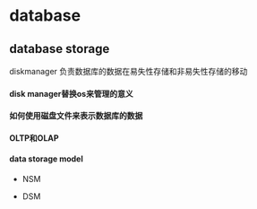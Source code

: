 # database 

## database storage

diskmanager 负责数据库的数据在易失性存储和非易失性存储的移动

#### disk manager替换os来管理的意义

#### 如何使用磁盘文件来表示数据库的数据

#### OLTP和OLAP

#### data storage model

+ NSM

+ DSM


